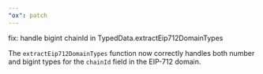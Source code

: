 ```yaml
---
"ox": patch
---
```


fix: handle bigint chainId in TypedData.extractEip712DomainTypes

The `extractEip712DomainTypes` function now correctly handles both number and bigint types for
the `chainId` field in the EIP-712 domain.
